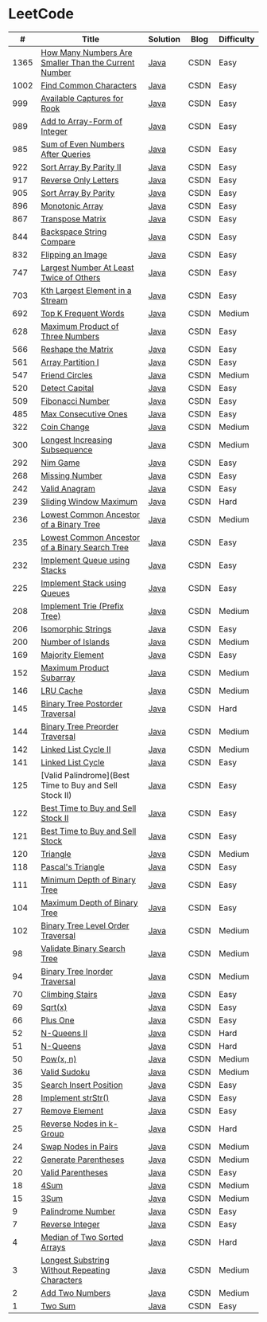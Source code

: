 # LeetCode


| # | Title | Solution | Blog | Difficulty |
| ------- | ------- |------- | ------- |------- |
| 1365 | [How Many Numbers Are Smaller Than the Current Number](https://leetcode.com/problems/how-many-numbers-are-smaller-than-the-current-number/) | [Java](https://github.com/Han-YLun/LeetCode/blob/master/Practice/src/Que1365.java) | CSDN | Easy |
| 1002 | [Find Common Characters](https://leetcode.com/problems/find-common-characters) | [Java](https://github.com/Han-YLun/LeetCode/blob/master/Practice/src/Que1002.java) | CSDN | Easy |
| 999 | [Available Captures for Rook](https://leetcode.com/problems/available-captures-for-rook) | [Java](https://github.com/Han-YLun/LeetCode/blob/master/Practice/src/Que999.java) | CSDN | Easy |
| 989 | [Add to Array-Form of Integer](https://leetcode.com/problems/add-to-array-form-of-integer) | [Java](https://github.com/Han-YLun/LeetCode/blob/master/Practice/src/Que989.java) | CSDN | Easy |
| 985 | [Sum of Even Numbers After Queries](https://leetcode.com/problems/sum-of-even-numbers-after-queries) | [Java](https://github.com/Han-YLun/LeetCode/blob/master/Practice/src/Que985.java) | CSDN | Easy |
| 922 | [Sort Array By Parity II](https://leetcode.com/problems/sort-array-by-parity-ii) | [Java](https://github.com/Han-YLun/LeetCode/blob/master/Practice/src/Que922.java) | CSDN | Easy |
| 917 | [Reverse Only Letters](https://leetcode.com/problems/reverse-only-letters) | [Java](https://github.com/Han-YLun/LeetCode/blob/master/Practice/src/Que917.java) | CSDN | Easy |
| 905 | [Sort Array By Parity](https://leetcode.com/problems/sort-array-by-parity) | [Java](https://github.com/Han-YLun/LeetCode/blob/master/Practice/src/Que905.java) | CSDN | Easy |
| 896 | [Monotonic Array](https://leetcode.com/problems/monotonic-array) | [Java](https://github.com/Han-YLun/LeetCode/blob/master/Practice/src/Que896.java) | CSDN | Easy |
| 867 | [Transpose Matrix](https://leetcode.com/problems/transpose-matrix) | [Java](https://github.com/Han-YLun/LeetCode/blob/master/Practice/src/Que867.java) | CSDN | Easy |
| 844 | [Backspace String Compare](https://leetcode.com/problems/backspace-string-compare) | [Java](https://github.com/Han-YLun/LeetCode/blob/master/Practice/src/Que844.java) | CSDN | Easy |
| 832 | [Flipping an Image](https://leetcode.com/problems/flipping-an-image) | [Java](https://github.com/Han-YLun/LeetCode/blob/master/Practice/src/Que832.java) | CSDN | Easy |
| 747 | [Largest Number At Least Twice of Others](https://leetcode.com/problems/largest-number-at-least-twice-of-others) | [Java](https://github.com/Han-YLun/LeetCode/blob/master/Practice/src/Que747.java) | CSDN | Easy |
| 703 | [Kth Largest Element in a Stream](https://leetcode.com/problems/kth-largest-element-in-a-stream) | [Java](https://github.com/Han-YLun/LeetCode/blob/master/Practice/src/Que703.java) | CSDN | Easy |
| 692 | [Top K Frequent Words](https://leetcode.com/problems/top-k-frequent-words) | [Java](https://github.com/Han-YLun/LeetCode/blob/master/Practice/src/Que692.java) | CSDN | Medium |
| 628 | [Maximum Product of Three Numbers](https://leetcode.com/problems/maximum-product-of-three-numbers) | [Java](https://github.com/Han-YLun/LeetCode/blob/master/Practice/src/Que628.java) | CSDN | Easy |
| 566 | [Reshape the Matrix](https://leetcode.com/problems/reshape-the-matrix) | [Java](https://github.com/Han-YLun/LeetCode/blob/master/Practice/src/Que566.java) | CSDN | Easy |
| 561 | [Array Partition I](https://leetcode.com/problems/array-partition-i) | [Java](https://github.com/Han-YLun/LeetCode/blob/master/Practice/src/Que561.java) | CSDN | Easy |
| 547 | [Friend Circles](https://leetcode.com/problems/friend-circles) | [Java](https://github.com/Han-YLun/LeetCode/blob/master/Practice/src/Que547.java) | CSDN | Medium |
| 520 | [Detect Capital](https://leetcode.com/problems/detect-capital) | [Java](https://github.com/Han-YLun/LeetCode/blob/master/Practice/src/Que520.java) | CSDN | Easy |
| 509 | [Fibonacci Number](https://leetcode.com/problems/fibonacci-number) | [Java](https://github.com/Han-YLun/LeetCode/blob/master/Practice/src/Que509.java) | CSDN | Easy |
| 485 | [Max Consecutive Ones](https://leetcode.com/problems/max-consecutive-ones) | [Java](https://github.com/Han-YLun/LeetCode/blob/master/Practice/src/Que485.java) | CSDN | Easy |
| 322 | [Coin Change](https://leetcode.com/problems/coin-change) | [Java](https://github.com/Han-YLun/LeetCode/blob/master/Practice/src/Que322.java) | CSDN | Medium |
| 300 | [Longest Increasing Subsequence](https://leetcode.com/problems/longest-increasing-subsequence) | [Java](https://github.com/Han-YLun/LeetCode/blob/master/Practice/src/Que300.java) | CSDN | Medium |
| 292 | [Nim Game](https://leetcode.com/problems/nim-game) | [Java](https://github.com/Han-YLun/LeetCode/blob/master/Practice/src/Que292.java) | CSDN | Easy |
| 268 | [Missing Number](https://leetcode.com/problems/missing-number) | [Java](https://github.com/Han-YLun/LeetCode/blob/master/Practice/src/Que268.java) | CSDN | Easy |
| 242 | [Valid Anagram](https://leetcode.com/problems/valid-anagram) | [Java](https://github.com/Han-YLun/LeetCode/blob/master/Practice/src/Que242.java) | CSDN | Easy |
| 239 | [Sliding Window Maximum](https://leetcode.com/problems/sliding-window-maximum) | [Java](https://github.com/Han-YLun/LeetCode/blob/master/Practice/src/Que239.java) | CSDN | Hard |
| 236 | [Lowest Common Ancestor of a Binary Tree](https://leetcode.com/problems/lowest-common-ancestor-of-a-binary-tree) | [Java](https://github.com/Han-YLun/LeetCode/blob/master/Practice/src/Que236.java) | CSDN | Medium |
| 235 | [Lowest Common Ancestor of a Binary Search Tree](https://leetcode.com/problems/lowest-common-ancestor-of-a-binary-search-tree) | [Java](https://github.com/Han-YLun/LeetCode/blob/master/Practice/src/Que235.java) | CSDN | Easy |
| 232 | [Implement Queue using Stacks](https://leetcode.com/problems/implement-queue-using-stacks) | [Java](https://github.com/Han-YLun/LeetCode/blob/master/Practice/src/Que232.java) | CSDN | Easy |
| 225 | [Implement Stack using Queues](https://leetcode.com/problems/implement-stack-using-queues) | [Java](https://github.com/Han-YLun/LeetCode/blob/master/Practice/src/Que225.java) | CSDN | Easy |
| 208 | [Implement Trie (Prefix Tree)](https://leetcode.com/problems/implement-trie-prefix-tree) | [Java](https://github.com/Han-YLun/LeetCode/blob/master/Practice/src/Que208.java) | CSDN | Medium |
| 206 | [Isomorphic Strings](https://leetcode.com/problems/isomorphic-strings) | [Java](https://github.com/Han-YLun/LeetCode/blob/master/Practice/src/Que206.java) | CSDN | Easy |
| 200 | [Number of Islands](https://leetcode.com/problems/number-of-islands) | [Java](https://github.com/Han-YLun/LeetCode/blob/master/Practice/src/Que200.java) | CSDN | Medium |
| 169 | [Majority Element](https://leetcode.com/problems/majority-element) | [Java](https://github.com/Han-YLun/LeetCode/blob/master/Practice/src/Que169.java) | CSDN | Easy |
| 152 | [Maximum Product Subarray](https://leetcode.com/problems/maximum-product-subarray) | [Java](https://github.com/Han-YLun/LeetCode/blob/master/Practice/src/Que152.java) | CSDN | Medium |
| 146 | [LRU Cache](https://leetcode.com/problems/lru-cache) | [Java](https://github.com/Han-YLun/LeetCode/blob/master/Practice/src/Que146.java) | CSDN | Medium |
| 145 | [Binary Tree Postorder Traversal](https://leetcode.com/problems/binary-tree-postorder-traversal) | [Java](https://github.com/Han-YLun/LeetCode/blob/master/Practice/src/Que145.java) | CSDN | Hard |
| 144 | [Binary Tree Preorder Traversal](https://leetcode.com/problems/binary-tree-preorder-traversal) | [Java](https://github.com/Han-YLun/LeetCode/blob/master/Practice/src/Que144.java) | CSDN | Medium |
| 142 | [Linked List Cycle II](https://leetcode.com/problems/linked-list-cycle-ii) | [Java](https://github.com/Han-YLun/LeetCode/blob/master/Practice/src/Que142.java) | CSDN | Medium |
| 141 | [Linked List Cycle](https://leetcode.com/problems/linked-list-cycle) | [Java](https://github.com/Han-YLun/LeetCode/blob/master/Practice/src/Que141.java) | CSDN | Easy |
| 125 | [Valid Palindrome](Best Time to Buy and Sell Stock II) | [Java](https://github.com/Han-YLun/LeetCode/blob/master/Practice/src/Que125.java) | CSDN | Easy |
| 122 | [Best Time to Buy and Sell Stock II](https://leetcode.com/problems/best-time-to-buy-and-sell-stock-ii) | [Java](https://github.com/Han-YLun/LeetCode/blob/master/Practice/src/Que122.java) | CSDN | Easy |
| 121 | [Best Time to Buy and Sell Stock](https://leetcode.com/problems/best-time-to-buy-and-sell-stock) | [Java](https://github.com/Han-YLun/LeetCode/blob/master/Practice/src/Que121.java) | CSDN | Easy |
| 120 | [Triangle](https://leetcode.com/problems/triangle) | [Java](https://github.com/Han-YLun/LeetCode/blob/master/Practice/src/Que120.java) | CSDN | Medium |
| 118 | [Pascal's Triangle](https://leetcode.com/problems/pascals-triangle) | [Java](https://github.com/Han-YLun/LeetCode/blob/master/Practice/src/Que118.java) | CSDN | Easy |
| 111 | [Minimum Depth of Binary Tree](https://leetcode.com/problems/minimum-depth-of-binary-tree) | [Java](https://github.com/Han-YLun/LeetCode/blob/master/Practice/src/Que111.java) | CSDN | Easy |
| 104 | [Maximum Depth of Binary Tree](https://leetcode.com/problems/maximum-depth-of-binary-tree) | [Java](https://github.com/Han-YLun/LeetCode/blob/master/Practice/src/Que104.java) | CSDN | Easy |
| 102 | [Binary Tree Level Order Traversal](https://leetcode.com/problems/binary-tree-level-order-traversal) | [Java](https://github.com/Han-YLun/LeetCode/blob/master/Practice/src/Que102.java) | CSDN | Medium |
| 98 | [Validate Binary Search Tree](https://leetcode.com/problems/validate-binary-search-tree) | [Java](https://github.com/Han-YLun/LeetCode/blob/master/Practice/src/Que98.java) | CSDN | Medium |
| 94 | [Binary Tree Inorder Traversal](https://leetcode.com/problems/binary-tree-inorder-traversal) | [Java](https://github.com/Han-YLun/LeetCode/blob/master/Practice/src/Que94.java) | CSDN | Medium |
| 70 | [Climbing Stairs](https://leetcode.com/problems/climbing-stairs) | [Java](https://github.com/Han-YLun/LeetCode/blob/master/Practice/src/Que70.java) | CSDN | Easy |
| 69 | [Sqrt(x)](https://leetcode.com/problems/sqrtx) | [Java](https://github.com/Han-YLun/LeetCode/blob/master/Practice/src/Que69.java) | CSDN | Easy |
| 66 | [Plus One](https://leetcode.com/problems/plus-one) | [Java](https://github.com/Han-YLun/LeetCode/blob/master/Practice/src/Que66.java) | CSDN | Easy |
| 52 | [N-Queens II](https://leetcode.com/problems/n-queens-ii) | [Java](https://github.com/Han-YLun/LeetCode/blob/master/Practice/src/Que52.java) | CSDN | Hard |
| 51 | [N-Queens](https://leetcode.com/problems/n-queens) | [Java](https://github.com/Han-YLun/LeetCode/blob/master/Practice/src/Que51.java) | CSDN | Hard |
| 50 | [Pow(x, n)](https://leetcode.com/problems/powx-n) | [Java](https://github.com/Han-YLun/LeetCode/blob/master/Practice/src/Que50.java) | CSDN | Medium |
| 36 | [Valid Sudoku](https://leetcode.com/problems/valid-sudoku) | [Java](https://github.com/Han-YLun/LeetCode/blob/master/Practice/src/Que36.java) | CSDN | Medium |
| 35 | [Search Insert Position](https://leetcode.com/problems/search-insert-position) | [Java](https://github.com/Han-YLun/LeetCode/blob/master/Practice/src/Que35.java) | CSDN | Easy |
| 28 | [Implement strStr()](https://leetcode.com/problems/implement-strstr) | [Java](https://github.com/Han-YLun/LeetCode/blob/master/Practice/src/Que28.java) | CSDN | Easy |
| 27 | [Remove Element](https://leetcode.com/problems/remove-element) | [Java](https://github.com/Han-YLun/LeetCode/blob/master/Practice/src/Que27.java) | CSDN | Easy |
| 25 | [Reverse Nodes in k-Group](https://leetcode.com/problems/reverse-nodes-in-k-group) | [Java](https://github.com/Han-YLun/LeetCode/blob/master/Practice/src/Que25.java) | CSDN | Hard |
| 24 | [Swap Nodes in Pairs](https://leetcode.com/problems/swap-nodes-in-pairs) | [Java](https://github.com/Han-YLun/LeetCode/blob/master/Practice/src/Que24.java) | CSDN | Medium |
| 22 | [Generate Parentheses](https://leetcode.com/problems/generate-parentheses) | [Java](https://github.com/Han-YLun/LeetCode/blob/master/Practice/src/Que9.java) | CSDN | Medium |
| 20 | [Valid Parentheses](https://leetcode.com/problems/valid-parentheses) | [Java](https://github.com/Han-YLun/LeetCode/blob/master/Practice/src/Que20.java) | CSDN | Easy |
| 18 | [4Sum](https://leetcode.com/problems/4sum)| [Java](https://github.com/Han-YLun/LeetCode/blob/master/Practice/src/Que18.java) | CSDN | Medium |
| 15 | [3Sum](https://leetcode.com/problems/3sum) | [Java](https://github.com/Han-YLun/LeetCode/blob/master/Practice/src/Que15.java) | CSDN | Medium |
| 9 | [Palindrome Number](https://leetcode.com/problems/palindrome-number) | [Java](https://github.com/Han-YLun/LeetCode/blob/master/Practice/src/Que9.java) | CSDN | Easy |
| 7 | [Reverse Integer](https://leetcode.com/problems/reverse-integer) | [Java](https://github.com/Han-YLun/LeetCode/blob/master/Practice/src/Que7.java) | CSDN | Easy |
| 4 | [Median of Two Sorted Arrays](https://leetcode.com/problems/median-of-two-sorted-arrays) | [Java](https://github.com/Han-YLun/LeetCode/blob/master/Practice/src/Que4.java) | CSDN | Hard |
| 3 | [Longest Substring Without Repeating Characters](https://leetcode.com/problems/longest-substring-without-repeating-characters) | [Java](https://github.com/Han-YLun/LeetCode/blob/master/Practice/src/Que3.java) | CSDN | Medium |
| 2 | [Add Two Numbers](https://leetcode.com/problems/add-two-numbers)  | [Java](https://github.com/Han-YLun/LeetCode/blob/master/Practice/src/Que2.java) | CSDN | Medium |
| 1 | [Two Sum](https://leetcode.com/problems/two-sum) | [Java](https://github.com/Han-YLun/LeetCode/blob/master/Practice/src/Que1.java) | CSDN | Easy |